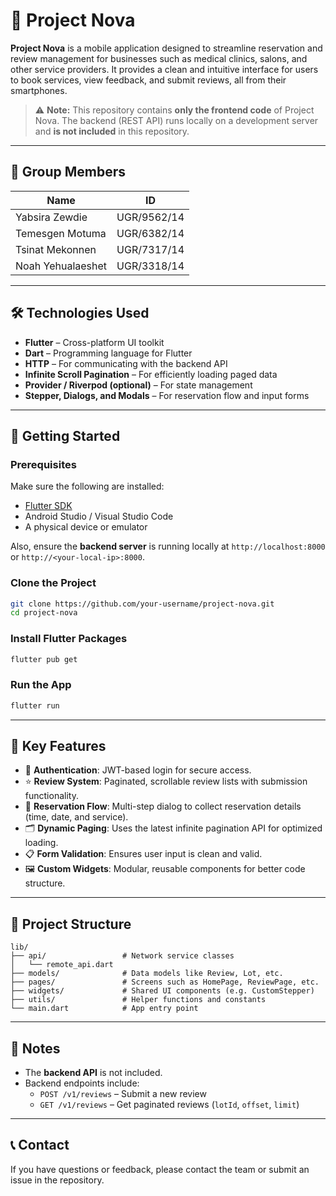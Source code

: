 # 🚀 Project Nova

**Project Nova** is a mobile application designed to streamline reservation and review management for businesses such as medical clinics, salons, and other service providers. It provides a clean and intuitive interface for users to book services, view feedback, and submit reviews, all from their smartphones.

> ⚠️ **Note:** This repository contains **only the frontend code** of Project Nova. The backend (REST API) runs locally on a development server and **is not included** in this repository.

---

## 👥 Group Members

| Name               | ID           |
|--------------------|--------------|
| Yabsira Zewdie     | UGR/9562/14  |
| Temesgen Motuma    | UGR/6382/14  |
| Tsinat Mekonnen    | UGR/7317/14  |
| Noah Yehualaeshet  | UGR/3318/14  |

---

## 🛠️ Technologies Used

- **Flutter** – Cross-platform UI toolkit
- **Dart** – Programming language for Flutter
- **HTTP** – For communicating with the backend API
- **Infinite Scroll Pagination** – For efficiently loading paged data
- **Provider / Riverpod (optional)** – For state management
- **Stepper, Dialogs, and Modals** – For reservation flow and input forms

---

## 🚦 Getting Started

### Prerequisites

Make sure the following are installed:

- [Flutter SDK](https://flutter.dev/docs/get-started/install)
- Android Studio / Visual Studio Code
- A physical device or emulator

Also, ensure the **backend server** is running locally at `http://localhost:8000` or `http://<your-local-ip>:8000`.

### Clone the Project

```bash
git clone https://github.com/your-username/project-nova.git
cd project-nova
```

### Install Flutter Packages

```bash
flutter pub get
```

### Run the App

```bash
flutter run
```

---

## 🧪 Key Features

- 🔐 **Authentication**: JWT-based login for secure access.
- ⭐ **Review System**: Paginated, scrollable review lists with submission functionality.
- 📆 **Reservation Flow**: Multi-step dialog to collect reservation details (time, date, and service).
- 🗂️ **Dynamic Paging**: Uses the latest infinite pagination API for optimized loading.
- 📋 **Form Validation**: Ensures user input is clean and valid.
- 🖼️ **Custom Widgets**: Modular, reusable components for better code structure.

---

## 📁 Project Structure

```
lib/
├── api/                 # Network service classes
│   └── remote_api.dart
├── models/              # Data models like Review, Lot, etc.
├── pages/               # Screens such as HomePage, ReviewPage, etc.
├── widgets/             # Shared UI components (e.g. CustomStepper)
├── utils/               # Helper functions and constants
└── main.dart            # App entry point
```

---

## 💬 Notes

- The **backend API** is not included. 
- Backend endpoints include:
  - `POST /v1/reviews` – Submit a new review
  - `GET /v1/reviews` – Get paginated reviews (`lotId`, `offset`, `limit`)

---

## 📞 Contact

If you have questions or feedback, please contact the team or submit an issue in the repository.
